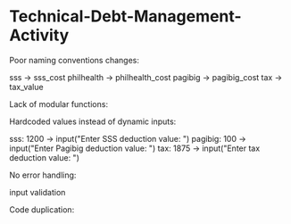 # Technical-Debt-Management-Activity

Poor naming conventions changes:

sss -> sss_cost
philhealth -> philhealth_cost
pagibig -> pagibig_cost
tax -> tax_value

Lack of modular functions:
 


Hardcoded values instead of dynamic inputs:

sss: 1200 -> input("Enter SSS deduction value: ")
pagibig: 100 -> input("Enter Pagibig deduction value: ")
tax: 1875 -> input("Enter tax deduction value: ")

No error handling:

input validation 

Code duplication: